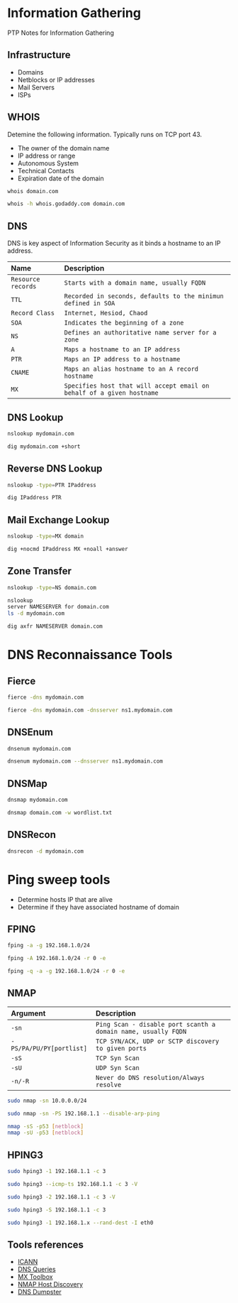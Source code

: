 
# Information Gathering

PTP Notes for Information Gathering
## Infrastructure 

- Domains
- Netblocks or IP addresses
- Mail Servers
- ISPs


## WHOIS

Detemine the following information. Typically runs on TCP port 43.

- The owner of the domain name
- IP address or range
- Autonomous System
- Technical Contacts
- Expiration date of the domain

```bash
whois domain.com
```
```bash
whois -h whois.godaddy.com domain.com
```

## DNS

DNS is key aspect of Information Security as it binds a hostname to an IP address.

| Name      | Description                                                   |
| :-------- | :------------------------------------------------------------ |
| `Resource records` | `Starts with a domain name, usually FQDN`            |
|`TTL`| `Recorded in seconds, defaults to the minimun defined in SOA`       |
|`Record Class`| `Internet, Hesiod, Chaod`                                  |
|`SOA`|`Indicates the beginning of a zone`                                  |
|`NS`|`Defines an authoritative name server for a zone`                     |
|`A`|`Maps a hostname to an IP address`                                     |
|`PTR`| `Maps an IP address to a hostname`                                  |
|`CNAME`| `Maps an alias hostname to an A record hostname`                  |
|`MX`| `Specifies host that will accept email on behalf of a given hostname`|

## DNS Lookup

```bash
nslookup mydomain.com
```
```bash
dig mydomain.com +short
```

## Reverse DNS Lookup

```bash
nslookup -type=PTR IPaddress
```
```bash
dig IPaddress PTR
```

## Mail Exchange Lookup

```bash
nslookup -type=MX domain
```
```bash
dig +nocmd IPaddress MX +noall +answer
```

## Zone Transfer

```bash
nslookup -type=NS domain.com
```

```bash
nslookup
server NAMESERVER for domain.com
ls -d mydomain.com
```
```bash
dig axfr NAMESERVER domain.com
```

# DNS Reconnaissance Tools

## Fierce

```bash
fierce -dns mydomain.com
```
```bash
fierce -dns mydomain.com -dnsserver ns1.mydomain.com
```

## DNSEnum

```bash
dnsenum mydomain.com
```
```bash
dnsenum mydomain.com --dnsserver ns1.mydomain.com
```

## DNSMap

```bash
dnsmap mydomain.com
```
```bash
dnsmap domain.com -w wordlist.txt
```
## DNSRecon

```bash
dnsrecon -d mydomain.com
```

# Ping sweep tools

- Determine hosts IP that are alive
- Determine if they have associated hostname of domain


## FPING

```bash
fping -a -g 192.168.1.0/24
```
```bash
fping -A 192.168.1.0/24 -r 0 -e
```
```bash
fping -q -a -g 192.168.1.0/24 -r 0 -e
```
## NMAP

| Argument               | Description                                                   |
| :--------------------- | :------------------------------------------------------------ |
| `-sn`                  | `Ping Scan - disable port scanth a domain name, usually FQDN` |
|`-PS/PA/PU/PY[portlist]`| `TCP SYN/ACK, UDP or SCTP discovery to given ports`           |
|`-sS`                   | `TCP Syn Scan`                                                |
|`-sU`                   |`UDP Syn Scan`                                                 |
|`-n/-R`                    | `Never do DNS resolution/Always resolve`                   |

```bash
sudo nmap -sn 10.0.0.0/24
```
```bash
sudo nmap -sn -PS 192.168.1.1 --disable-arp-ping
```
```bash
nmap -sS -p53 [netblock]
nmap -sU -p53 [netblock]
```
## HPING3

```bash
sudo hping3 -1 192.168.1.1 -c 3
```

```bash
sudo hping3 --icmp-ts 192.168.1.1 -c 3 -V
```
```bash
sudo hping3 -2 192.168.1.1 -c 3 -V
```
```bash
sudo hping3 -S 192.168.1.1 -c 3
```
```bash
sudo hping3 -1 192.168.1.x --rand-dest -I eth0
```


## Tools references

 - [ICANN](https://www.icann.org/)
 - [DNS Queries](https://www.dnsqueries.com/en)
 - [MX Toolbox](https://mxtoolbox.com/)
 - [NMAP Host Discovery](https://nmap.org/book/man-host-discovery.html)
 - [DNS Dumpster](https://dnsdumpster.com/)

 

